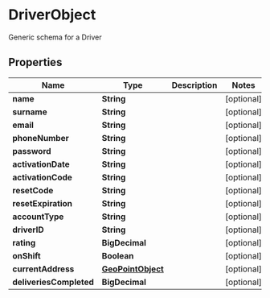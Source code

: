 

# DriverObject

Generic schema for a Driver
## Properties

Name | Type | Description | Notes
------------ | ------------- | ------------- | -------------
**name** | **String** |  |  [optional]
**surname** | **String** |  |  [optional]
**email** | **String** |  |  [optional]
**phoneNumber** | **String** |  |  [optional]
**password** | **String** |  |  [optional]
**activationDate** | **String** |  |  [optional]
**activationCode** | **String** |  |  [optional]
**resetCode** | **String** |  |  [optional]
**resetExpiration** | **String** |  |  [optional]
**accountType** | **String** |  |  [optional]
**driverID** | **String** |  |  [optional]
**rating** | **BigDecimal** |  |  [optional]
**onShift** | **Boolean** |  |  [optional]
**currentAddress** | [**GeoPointObject**](GeoPointObject.md) |  |  [optional]
**deliveriesCompleted** | **BigDecimal** |  |  [optional]



